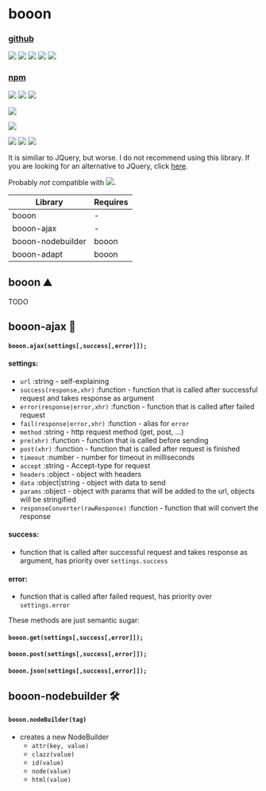 # booon

### [github](https://github.com/Jelenkee/booon)
![](https://badgen.net/github/watchers/Jelenkee/booon)
![](https://badgen.net/github/stars/Jelenkee/booon)
![](https://badgen.net/github/commits/Jelenkee/booon)
![](https://badgen.net/github/last-commit/Jelenkee/booon)
![](https://badgen.net/github/license/Jelenkee/booon)
### [npm](https://www.npmjs.com/package/booon)
![](https://badgen.net/npm/v/booon)
![](https://badgen.net/npm/dw/booon)
![](https://badgen.net/npm/license/booon)

![](https://badgen.net/jsdelivr/hits/npm/booon)

![](https://badgen.net/badge/Happy/Scrum/pink)

![](https://badgen.net/badge/Use/as/008e9b?scale=0.9)
![](https://badgen.net/badge/many/badges/2da7d3?scale=0.9)
![](https://badgen.net/badge/as/possible/00daee?scale=0.9)

It is similiar to JQuery, but worse.
I do not recommend using this library. If you are looking for an alternative to JQuery, click [here](https://www.educba.com/jquery-alternatives/).

Probably _not_ compatible with ![](https://upload.wikimedia.org/wikipedia/commons/thumb/1/18/Internet_Explorer_10%2B11_logo.svg/20px-Internet_Explorer_10%2B11_logo.svg.png).

| Library | Requires |
| --- | --- |
| booon | - |
|booon-ajax|-|
|booon-nodebuilder|booon|
|booon-adapt|booon|

## booon ⛰️

TODO

## booon-ajax 📨

#### `booon.ajax(settings[,success[,error]]);`

#### settings:
* `url` :string - self-explaining
* `success(response,xhr)` :function - function that is called after successful request and takes response as argument
* `error(response|error,xhr)` :function - function that is called after failed request
* `fail(response|error,xhr)` :function - alias for `error`
* `method` :string - http request method (get, post, ...)
* `pre(xhr)` :function - function that is called before sending
* `post(xhr)` :function - function that is called after request is finished
* `timeout` :number - number for timeout in milliseconds
* `accept` :string - Accept-type for request
* `headers` :object - object with headers
* `data` :object|string - object with data to send
* `params` :object - object with params that will be added to the url, objects will be stringified
* `responseConverter(rawResponse)` :function - function that will convert the response

#### success:
* function that is called after successful request and takes response as argument, has priority over `settings.success`

#### error:
* function that is called after failed request, has priority over `settings.error`

These methods are just semantic sugar:

#### `booon.get(settings[,success[,error]]);`
#### `booon.post(settings[,success[,error]]);`
#### `booon.json(settings[,success[,error]]);`

## booon-nodebuilder 🛠️

#### `booon.nodeBuilder(tag)`
* creates a new NodeBuilder
    * `attr(key, value)`
    * `clazz(value)`
    * `id(value)`
    * `node(value)`
    * `html(value)`